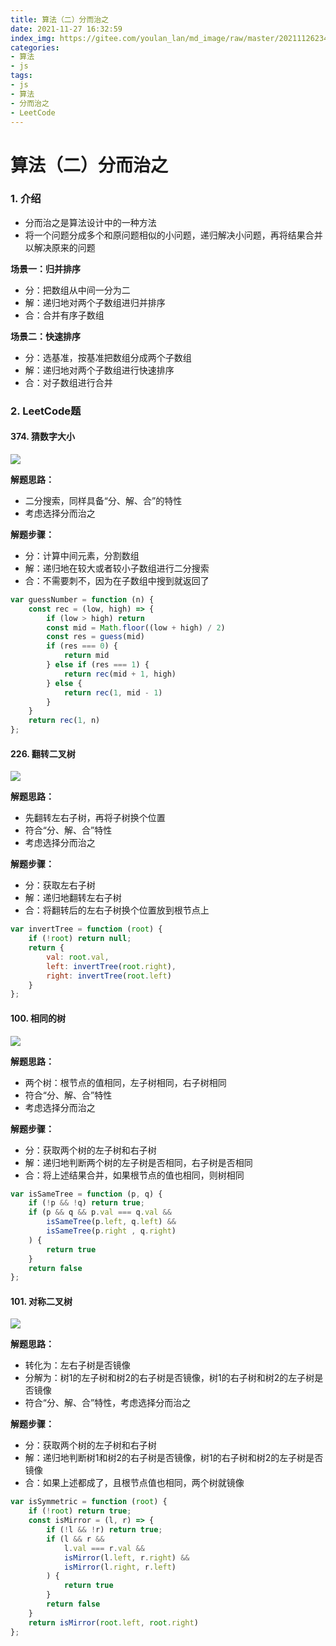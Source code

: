 ```yaml
---
title: 算法（二）分而治之
date: 2021-11-27 16:32:59
index_img: https://gitee.com/youlan_lan/md_image/raw/master/20211126234239.png
categories:
- 算法
- js
tags:
- js
- 算法
- 分而治之
- LeetCode
---
```

# 算法（二）分而治之

### 1. 介绍

* 分而治之是算法设计中的一种方法
* 将一个问题分成多个和原问题相似的小问题，递归解决小问题，再将结果合并以解决原来的问题

**场景一：归并排序**

* 分：把数组从中间一分为二
* 解：递归地对两个子数组进归并排序
* 合：合并有序子数组

**场景二：快速排序**

* 分：选基准，按基准把数组分成两个子数组
* 解：递归地对两个子数组进行快速排序
* 合：对子数组进行合并

### 2. LeetCode题

#### 374. 猜数字大小

![](https://gitee.com/youlan_lan/md_image/raw/master/20211127141945.png)

**解题思路：**

* 二分搜索，同样具备“分、解、合”的特性
* 考虑选择分而治之

**解题步骤：**

* 分：计算中间元素，分割数组
* 解：递归地在较大或者较小子数组进行二分搜索
* 合：不需要刺不，因为在子数组中搜到就返回了

```js
var guessNumber = function (n) {
    const rec = (low, high) => {
        if (low > high) return
        const mid = Math.floor((low + high) / 2)
        const res = guess(mid)
        if (res === 0) {
            return mid
        } else if (res === 1) {
            return rec(mid + 1, high)
        } else {
            return rec(1, mid - 1)
        }
    }
    return rec(1, n)
};
```

#### 226. 翻转二叉树

![](https://gitee.com/youlan_lan/md_image/raw/master/20211127142610.png)

**解题思路：**

- 先翻转左右子树，再将子树换个位置
- 符合“分、解、合”特性
- 考虑选择分而治之

**解题步骤：**

- 分：获取左右子树
- 解：递归地翻转左右子树
- 合：将翻转后的左右子树换个位置放到根节点上

```js
var invertTree = function (root) {
    if (!root) return null;
    return {
        val: root.val,
        left: invertTree(root.right),
        right: invertTree(root.left)
    }
};
```

#### 100. 相同的树

![](https://gitee.com/youlan_lan/md_image/raw/master/20211127143208.png)

**解题思路：**

- 两个树：根节点的值相同，左子树相同，右子树相同
- 符合“分、解、合”特性
- 考虑选择分而治之

**解题步骤：**

- 分：获取两个树的左子树和右子树
- 解：递归地判断两个树的左子树是否相同，右子树是否相同
- 合：将上述结果合并，如果根节点的值也相同，则树相同

```js
var isSameTree = function (p, q) {
    if (!p && !q) return true;
    if (p && q && p.val === q.val &&
        isSameTree(p.left, q.left) &&
        isSameTree(p.right , q.right)
    ) {
        return true
    }
    return false
};
```

#### 101. 对称二叉树

![](https://gitee.com/youlan_lan/md_image/raw/master/20211127150441.png)

**解题思路：**

- 转化为：左右子树是否镜像
- 分解为：树1的左子树和树2的右子树是否镜像，树1的右子树和树2的左子树是否镜像
- 符合“分、解、合”特性，考虑选择分而治之

**解题步骤：**

- 分：获取两个树的左子树和右子树
- 解：递归地判断树1和树2的右子树是否镜像，树1的右子树和树2的左子树是否镜像
- 合：如果上述都成了，且根节点值也相同，两个树就镜像

```js
var isSymmetric = function (root) {
    if (!root) return true;
    const isMirror = (l, r) => {
        if (!l && !r) return true;
        if (l && r &&
            l.val === r.val &&
            isMirror(l.left, r.right) &&
            isMirror(l.right, r.left)
        ) {
            return true
        }
        return false
    }
    return isMirror(root.left, root.right)
};
```

